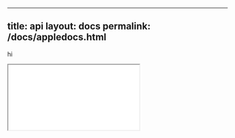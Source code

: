 
---
title: api
layout: docs
permalink: /docs/appledocs.html
---

<p>hi</p>
<iframe src="/appledoc"></iframe>